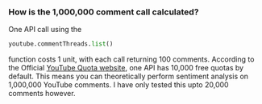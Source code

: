 ### How is the 1,000,000 comment call calculated?

One API call using the 
```python
youtube.commentThreads.list()
```
function costs 1 unit, with each call returning 100 comments. 
According to the Official [YouTube Quota website](https://developers.google.com/youtube/v3/determine_quota_cost), one API has 10,000 free quotas by default. This means you can theoretically perform sentiment analysis on 1,000,000 YouTube comments. I have only tested this upto 20,000 comments however.
